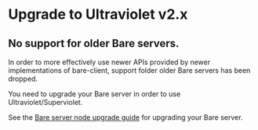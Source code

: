 # Upgrade to Ultraviolet v2.x

## No support for older Bare servers.

In order to more effectively use newer APIs provided by newer implementations of bare-client, support folder older Bare servers has been dropped.

You need to upgrade your Bare server in order to use Ultraviolet/Superviolet.

See the [Bare server node upgrade guide](https://github.com/tomphttp/bare-server-node/blob/master/docs/V2-UPGRADE-GUIDE.md) for upgrading your Bare server.
